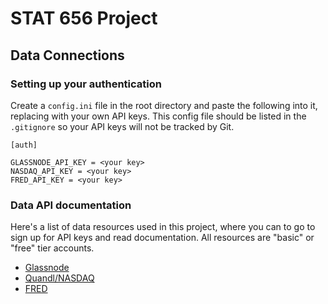 # STAT 656 Project

## Data Connections

### Setting up your authentication

Create a `config.ini` file in the root directory and paste the following into it, replacing with your own API keys. This config file should be listed in the `.gitignore` so your API keys will not be tracked by Git.

```
[auth]

GLASSNODE_API_KEY = <your key>
NASDAQ_API_KEY = <your key>
FRED_API_KEY = <your key>
```

### Data API documentation

Here's a list of data resources used in this project, where you can to go to sign up for API keys and read documentation. All resources are "basic" or "free" tier accounts.

* [Glassnode](https://docs.glassnode.com/basic-api/)
* [Quandl/NASDAQ](https://docs.data.nasdaq.com/)
* [FRED](https://fred.stlouisfed.org/docs/api/fred/)
